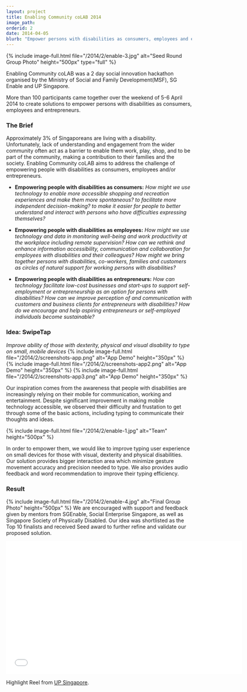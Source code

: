 ```yaml
---
layout: project
title: Enabling Community coLAB 2014
image_path: 
orderid: 2
date: 2014-04-05
blurb: "Empower persons with disabilities as consumers, employees and entrepreneurs with technology"
---
```

{% include image-full.html file="/2014/2/enable-3.jpg" alt="Seed Round Group Photo" height="500px" type="full" %}
<p class='sublead'>Enabling Community coLAB was a 2 day social innovation hackathon organised by the Ministry of Social and Family Development(MSF), SG Enable and UP Singapore.</p>

More than 100 participants came together over the weekend of 5-6 April 2014 to create solutions to empower persons with disabilities as consumers, employees and entrepreneurs.
<!--more-->
### The Brief
Approximately 3% of Singaporeans are living with a disability. Unfortunately, lack of understanding and engagement from the wider community often act as a barrier to enable them work, play, shop, and to be part of the community, making a contribution to their families and the society. Enabling Community coLAB aims to address the challenge of empowering people with disabilities as consumers, employees and/or entrepreneurs. 

  * **Empowering people with disabilities as consumers:** *How might we use technology to enable more accessible shopping and recreation experiences and make them more spontaneous? to facilitate more independent decision-making? to make it easier for people to better understand and interact with persons who have difficulties expressing themselves?* 

  * **Empowering people with disabilities as employees:** *How might we use technology and data in monitoring well-being and work productivity at the workplace including remote supervision? How can we rethink and enhance information accessibility, communication and collaboration for employees with disabilities and their colleagues? How might we bring together persons with disabilities, co-workers, families and customers as circles of natural support for working persons with disabilities?* 

  * **Empowering people with disabilities as entrepreneurs:** *How can technology facilitate low-cost businesses and start-ups to support self-employment or entrepreneurship as an option for persons with disabilities? How can we improve perception of and communication with customers and business clients for entrepreneurs with disabilities? How do we encourage and help aspiring entrepreneurs or self-employed individuals become sustainable?* 

### Idea: SwipeTap
*Improve ability of those with dexterity, physical and visual disability to type on small, mobile devices*
{% include image-full.html file="/2014/2/screenshots-app.png" alt="App Demo" height="350px" %}
{% include image-full.html file="/2014/2/screenshots-app2.png" alt="App Demo" height="350px" %}
{% include image-full.html file="/2014/2/screenshots-app3.png" alt="App Demo" height="350px" %}

Our inspiration comes from the awareness that people with disabilities are increasingly relying on their mobile for communication, working and entertainment. Despite significant improvement in making mobile technology accessible, we observed their difficulty and frustation to get through some of the basic actions, including typing to communicate their thoughts and ideas.

{% include image-full.html file="/2014/2/enable-1.jpg" alt="Team" height="500px"  %}

In order to empower them, we would like to improve typing user experience on small devices for those with visual, dexterity and physical disabilities. Our solution provides bigger interaction area which minimize gesture movement accuracy and precision needed to type. We also provides audio feedback and word recommendation to improve their typing efficiency. 

### Result
{% include image-full.html file="/2014/2/enable-4.jpg" alt="Final Group Photo" height="500px"  %}
We are encouraged with support and feedback given by mentors from SGEnable, Social Enterprise Singapore, as well as Singapore Society of Physically Disabled. Our idea was shortlisted as the Top 10 finalists and received Seed award to further refine and validate our proposed solution.

<iframe src="//player.vimeo.com/video/97495834?title=0&amp;byline=0&amp;portrait=0" width="640" height="360" frameborder="0" webkitallowfullscreen mozallowfullscreen allowfullscreen></iframe>
<p>Highlight Reel from <a href="http://www.upsingapore.com/events/enabling-community-colab/">UP Singapore</a>.</p>